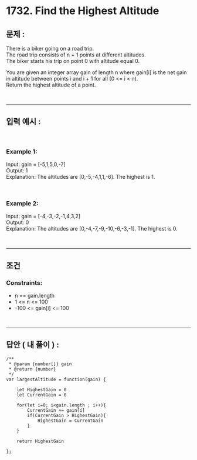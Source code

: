 # 1732. Find the Highest Altitude

## 문제 :

There is a biker going on a road trip. <br/>
The road trip consists of n + 1 points at different altitudes.
<br/>
The biker starts his trip on point 0 with altitude equal 0.

You are given an integer array gain of length n where gain[i] is the net gain in altitude between points i​​​​​​ and i + 1 for all (0 <= i < n).
<br/>
Return the highest altitude of a point.

<br/>

---

## 입력 예시 :

<br/>

### Example 1:

Input: gain = [-5,1,5,0,-7]
<br/>
Output: 1
<br/>
Explanation: The altitudes are [0,-5,-4,1,1,-6]. The highest is 1.

<br/>

### Example 2:

Input: gain = [-4,-3,-2,-1,4,3,2]
<br/>
Output: 0
<br/>
Explanation: The altitudes are [0,-4,-7,-9,-10,-6,-3,-1]. The highest is 0.

<br/>

---

## 조건

### Constraints:

- n == gain.length
- 1 <= n <= 100
- -100 <= gain[i] <= 100

<br/>

---

## 답안 ( 내 풀이 ) :

```
/**
 * @param {number[]} gain
 * @return {number}
 */
var largestAltitude = function(gain) {

    let HighestGain = 0
    let CurrentGain = 0

    for(let i=0; i<gain.length ; i++){
        CurrentGain += gain[i]
        if(CurrentGain > HighestGain){
            HighestGain = CurrentGain
        }
    }

    return HighestGain

};
```
